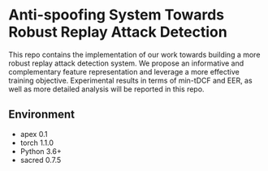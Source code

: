 # Anti-spoofing System Towards Robust Replay Attack Detection

This repo contains the implementation of our work towards building a more robust replay attack detection system. We propose an informative and  complementary feature representation and leverage a more effective training objective. Experimental results in terms of min-tDCF and EER, as well as more detailed analysis will be reported in this repo.

## Environment
+ apex   0.1
+ torch  1.1.0
+ Python 3.6+
+ sacred 0.7.5
